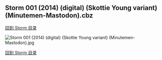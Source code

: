 ## Storm 001 (2014) (digital) (Skottie Young variant) (Minutemen-Mastodon).cbz


[回到 Storm 目录](https://github.com/alicewish/markdown/blob/master/series/Storm.md)


![Storm 001 (2014) (digital) (Skottie Young variant) (Minutemen-Mastodon).jpg](https://wx1.sinaimg.cn/large/6a9fdecaly1fr0x8xklpdj21kw2eck5d.jpg)

[回到 Storm 目录](https://github.com/alicewish/markdown/blob/master/series/Storm.md)

